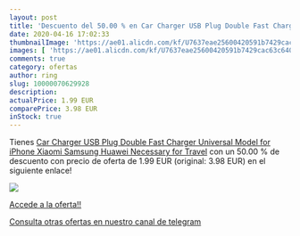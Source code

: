 ```yaml
---
layout: post
title: 'Descuento del 50.00 % en Car Charger USB Plug Double Fast Charger'
date: 2020-04-16 17:02:33
thumbnailImage: 'https://ae01.alicdn.com/kf/U7637eae25600420591b7429cac63c640f/Car-Charger-USB-Plug-Double-Fast-Charger-Universal-Model-for-iPhone-Xiaomi-Samsung-Huawei-Necessary-for.jpg_350x350._SL200_.jpg'
images: [ 'https://ae01.alicdn.com/kf/U7637eae25600420591b7429cac63c640f/Car-Charger-USB-Plug-Double-Fast-Charger-Universal-Model-for-iPhone-Xiaomi-Samsung-Huawei-Necessary-for.jpg_350x350._SL200_.jpg' ]
comments: true
category: ofertas
author: ring
slug: 10000070629928
description:
actualPrice: 1.99 EUR
comparePrice: 3.98 EUR
inStock: true
---
```


Tienes [Car Charger USB Plug Double Fast Charger Universal Model for iPhone Xiaomi Samsung Huawei Necessary for Travel](https://www.amazon.com/dp/10000070629928/?tag=redken08-20) con un 50.00 % de descuento con precio de oferta de 1.99 EUR (original: 3.98 EUR) en el siguiente enlace!

[![](https://ae01.alicdn.com/kf/U7637eae25600420591b7429cac63c640f/Car-Charger-USB-Plug-Double-Fast-Charger-Universal-Model-for-iPhone-Xiaomi-Samsung-Huawei-Necessary-for.jpg_350x350._SL200_.jpg)](https://www.amazon.com/dp/10000070629928/?tag=redken08-20)

[Accede a la oferta!!](https://www.amazon.com/dp/10000070629928/?tag=redken08-20)

[Consulta otras ofertas en nuestro canal de telegram](https://t.me/s/ofertas25)
